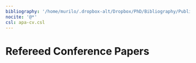 ```yaml
---
bibliography: '/home/murilo/.dropbox-alt/Dropbox/PhD/Bibliography/Publications-Conferences.bib'
nocite: '@*'
csl: apa-cv.csl
---
```


# Refereed Conference Papers

